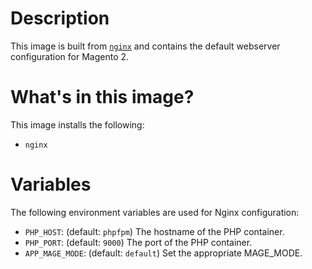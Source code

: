 # Description

This image is built from [`nginx`](https://hub.docker.com/_/nginx/) and contains the default webserver configuration for Magento 2.

# What's in this image?

This image installs the following:

- `nginx`

# Variables

The following environment variables are used for Nginx configuration:

- `PHP_HOST`: (default: `phpfpm`) The hostname of the PHP container.
- `PHP_PORT`: (default: `9000`) The port of the PHP container.
- `APP_MAGE_MODE`: (default: `default`) Set the appropriate MAGE_MODE.

